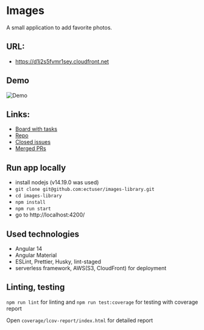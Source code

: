 # Images 

A small application to add favorite photos.

## URL: 

- https://d1j2s5fvmr1sey.cloudfront.net 

## Demo

![Demo](https://media.giphy.com/media/vFKqnCdLPNOKc/giphy.gif)

## Links:

- [Board with tasks](https://github.com/users/ectuser/projects/3/views/1)
- [Repo](https://github.com/ectuser/images-library)
- [Closed issues](https://github.com/ectuser/images-library/issues?q=is%3Aissue+is%3Aclosed)
- [Merged PRs](https://github.com/ectuser/images-library/pulls?q=is%3Apr+is%3Aclosed)

## Run app locally

- install nodejs (v14.19.0 was used)
- `git clone git@github.com:ectuser/images-library.git`
- `cd images-library`
- `npm install`
- `npm run start`
- go to http://localhost:4200/

## Used technologies

- Angular 14
- Angular Material
- ESLint, Prettier, Husky, lint-staged
- serverless framework, AWS(S3, CloudFront) for deployment

## Linting, testing

`npm run lint` for linting and `npm run test:coverage` for testing with coverage report

Open `coverage/lcov-report/index.html` for detailed report
